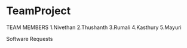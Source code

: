 # TeamProject
TEAM MEMBERS
1.Nivethan
2.Thushanth
3.Rumali
4.Kasthury
5.Mayuri



Software Requests
